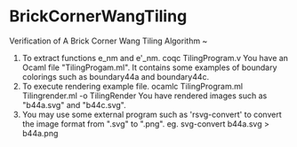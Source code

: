 # BrickCornerWangTiling
Verification of A Brick Corner Wang Tiling Algorithm ~

  1. To extract functions e_nm and e'_nm.
       coqc TilingProgram.v
     You have an Ocaml file "TilingProgam.ml".
     It contains some examples of boundary colorings such as boundary44a and boundary44c.
  2. To execute rendering example file.
       ocamlc TilingProgram.ml Tilingrender.ml -o TilingRender
    You have rendered images such as "b44a.svg" and "b44c.svg".
  3. You may use some external program such as 'rsvg-convert' to convert the image format from ".svg" to ".png".
       eg.  svg-convert b44a.svg > b44a.png


